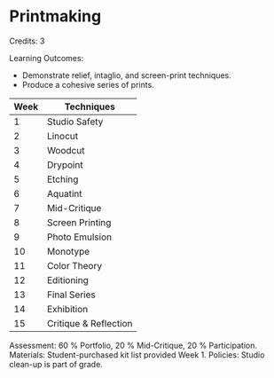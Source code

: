 # Printmaking

Credits: 3

Learning Outcomes:
- Demonstrate relief, intaglio, and screen-print techniques.
- Produce a cohesive series of prints.

| Week | Techniques            |
| ---- | --------------------- |
| 1    | Studio Safety         |
| 2    | Linocut               |
| 3    | Woodcut               |
| 4    | Drypoint              |
| 5    | Etching               |
| 6    | Aquatint              |
| 7    | Mid-Critique          |
| 8    | Screen Printing       |
| 9    | Photo Emulsion        |
| 10   | Monotype              |
| 11   | Color Theory          |
| 12   | Editioning            |
| 13   | Final Series          |
| 14   | Exhibition            |
| 15   | Critique & Reflection |

Assessment: 60 % Portfolio, 20 % Mid-Critique, 20 % Participation.
Materials: Student-purchased kit list provided Week 1.
Policies: Studio clean-up is part of grade.